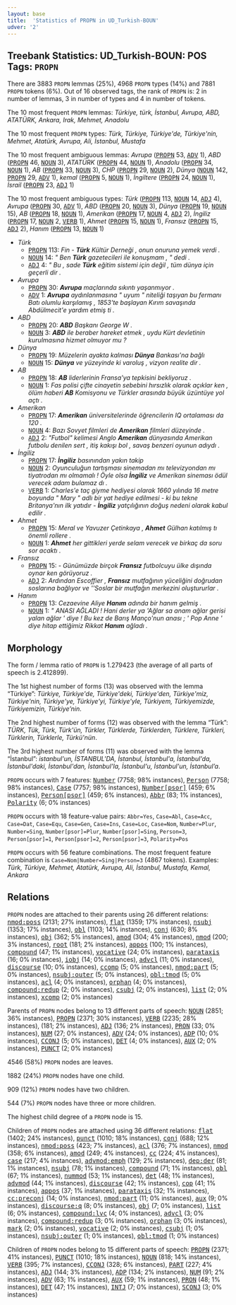 ```yaml
---
layout: base
title:  'Statistics of PROPN in UD_Turkish-BOUN'
udver: '2'
---
```


## Treebank Statistics: UD_Turkish-BOUN: POS Tags: `PROPN`

There are 3883 `PROPN` lemmas (25%), 4968 `PROPN` types (14%) and 7881 `PROPN` tokens (6%).
Out of 16 observed tags, the rank of `PROPN` is: 2 in number of lemmas, 3 in number of types and 4 in number of tokens.

The 10 most frequent `PROPN` lemmas: <em>Türkiye, türk, İstanbul, Avrupa, ABD, ATATÜRK, Ankara, Irak, Mehmet, Anadolu</em>

The 10 most frequent `PROPN` types:  <em>Türk, Türkiye, Türkiye'de, Türkiye'nin, Mehmet, Atatürk, Avrupa, Ali, İstanbul, Mustafa</em>

The 10 most frequent ambiguous lemmas: <em>Avrupa</em> (<tt><a href="tr_boun-pos-PROPN.html">PROPN</a></tt> 53, <tt><a href="tr_boun-pos-ADV.html">ADV</a></tt> 1), <em>ABD</em> (<tt><a href="tr_boun-pos-PROPN.html">PROPN</a></tt> 46, <tt><a href="tr_boun-pos-NOUN.html">NOUN</a></tt> 3), <em>ATATÜRK</em> (<tt><a href="tr_boun-pos-PROPN.html">PROPN</a></tt> 44, <tt><a href="tr_boun-pos-NOUN.html">NOUN</a></tt> 1), <em>Anadolu</em> (<tt><a href="tr_boun-pos-PROPN.html">PROPN</a></tt> 34, <tt><a href="tr_boun-pos-NOUN.html">NOUN</a></tt> 1), <em>AB</em> (<tt><a href="tr_boun-pos-PROPN.html">PROPN</a></tt> 33, <tt><a href="tr_boun-pos-NOUN.html">NOUN</a></tt> 3), <em>CHP</em> (<tt><a href="tr_boun-pos-PROPN.html">PROPN</a></tt> 29, <tt><a href="tr_boun-pos-NOUN.html">NOUN</a></tt> 2), <em>Dünya</em> (<tt><a href="tr_boun-pos-NOUN.html">NOUN</a></tt> 142, <tt><a href="tr_boun-pos-PROPN.html">PROPN</a></tt> 29, <tt><a href="tr_boun-pos-ADV.html">ADV</a></tt> 1), <em>kemal</em> (<tt><a href="tr_boun-pos-PROPN.html">PROPN</a></tt> 5, <tt><a href="tr_boun-pos-NOUN.html">NOUN</a></tt> 1), <em>İngiltere</em> (<tt><a href="tr_boun-pos-PROPN.html">PROPN</a></tt> 24, <tt><a href="tr_boun-pos-NOUN.html">NOUN</a></tt> 1), <em>İsrail</em> (<tt><a href="tr_boun-pos-PROPN.html">PROPN</a></tt> 23, <tt><a href="tr_boun-pos-ADJ.html">ADJ</a></tt> 1)

The 10 most frequent ambiguous types:  <em>Türk</em> (<tt><a href="tr_boun-pos-PROPN.html">PROPN</a></tt> 113, <tt><a href="tr_boun-pos-NOUN.html">NOUN</a></tt> 14, <tt><a href="tr_boun-pos-ADJ.html">ADJ</a></tt> 4), <em>Avrupa</em> (<tt><a href="tr_boun-pos-PROPN.html">PROPN</a></tt> 30, <tt><a href="tr_boun-pos-ADV.html">ADV</a></tt> 1), <em>ABD</em> (<tt><a href="tr_boun-pos-PROPN.html">PROPN</a></tt> 20, <tt><a href="tr_boun-pos-NOUN.html">NOUN</a></tt> 3), <em>Dünya</em> (<tt><a href="tr_boun-pos-PROPN.html">PROPN</a></tt> 19, <tt><a href="tr_boun-pos-NOUN.html">NOUN</a></tt> 15), <em>AB</em> (<tt><a href="tr_boun-pos-PROPN.html">PROPN</a></tt> 18, <tt><a href="tr_boun-pos-NOUN.html">NOUN</a></tt> 1), <em>Amerikan</em> (<tt><a href="tr_boun-pos-PROPN.html">PROPN</a></tt> 17, <tt><a href="tr_boun-pos-NOUN.html">NOUN</a></tt> 4, <tt><a href="tr_boun-pos-ADJ.html">ADJ</a></tt> 2), <em>İngiliz</em> (<tt><a href="tr_boun-pos-PROPN.html">PROPN</a></tt> 17, <tt><a href="tr_boun-pos-NOUN.html">NOUN</a></tt> 2, <tt><a href="tr_boun-pos-VERB.html">VERB</a></tt> 1), <em>Ahmet</em> (<tt><a href="tr_boun-pos-PROPN.html">PROPN</a></tt> 15, <tt><a href="tr_boun-pos-NOUN.html">NOUN</a></tt> 1), <em>Fransız</em> (<tt><a href="tr_boun-pos-PROPN.html">PROPN</a></tt> 15, <tt><a href="tr_boun-pos-ADJ.html">ADJ</a></tt> 2), <em>Hanım</em> (<tt><a href="tr_boun-pos-PROPN.html">PROPN</a></tt> 13, <tt><a href="tr_boun-pos-NOUN.html">NOUN</a></tt> 1)


* <em>Türk</em>
  * <tt><a href="tr_boun-pos-PROPN.html">PROPN</a></tt> 113: <em>Fin - <b>Türk</b> Kültür Derneği , onun onuruna yemek verdi .</em>
  * <tt><a href="tr_boun-pos-NOUN.html">NOUN</a></tt> 14: <em>" Ben <b>Türk</b> gazetecileri ile konuşmam , " dedi .</em>
  * <tt><a href="tr_boun-pos-ADJ.html">ADJ</a></tt> 4: <em>" Bu , sade <b>Türk</b> eğitim sistemi için değil , tüm dünya için geçerli dir .</em>
* <em>Avrupa</em>
  * <tt><a href="tr_boun-pos-PROPN.html">PROPN</a></tt> 30: <em><b>Avrupa</b> maçlarında sıkıntı yaşanmıyor .</em>
  * <tt><a href="tr_boun-pos-ADV.html">ADV</a></tt> 1: <em><b>Avrupa</b> aydınlanmasına " uyum " niteliği taşıyan bu fermanı Batı olumlu karşılamış , 1853'te başlayan Kırım savaşında Abdülmecit'e yardım etmiş ti .</em>
* <em>ABD</em>
  * <tt><a href="tr_boun-pos-PROPN.html">PROPN</a></tt> 20: <em><b>ABD</b> Başkanı George W .</em>
  * <tt><a href="tr_boun-pos-NOUN.html">NOUN</a></tt> 3: <em><b>ABD</b> ile beraber hareket etmek , uydu Kürt devletinin kurulmasına hizmet olmuyor mu ?</em>
* <em>Dünya</em>
  * <tt><a href="tr_boun-pos-PROPN.html">PROPN</a></tt> 19: <em>Müzelerin ayakta kalması <b>Dünya</b> Bankası'na bağlı</em>
  * <tt><a href="tr_boun-pos-NOUN.html">NOUN</a></tt> 15: <em><b>Dünya</b> ve yüzeyinde ki varoluş , vizyon realite dir .</em>
* <em>AB</em>
  * <tt><a href="tr_boun-pos-PROPN.html">PROPN</a></tt> 18: <em><b>AB</b> liderlerinin Fransa'ya tepkisini bekliyoruz .</em>
  * <tt><a href="tr_boun-pos-NOUN.html">NOUN</a></tt> 1: <em>Fas polisi çifte cinayetin sebebini hırsızlık olarak açıklar ken , ölüm haberi <b>AB</b> Komisyonu ve Türkler arasında büyük üzüntüye yol açtı .</em>
* <em>Amerikan</em>
  * <tt><a href="tr_boun-pos-PROPN.html">PROPN</a></tt> 17: <em><b>Amerikan</b> üniversitelerinde öğrencilerin IQ ortalaması da 120 .</em>
  * <tt><a href="tr_boun-pos-NOUN.html">NOUN</a></tt> 4: <em>Bazı Sovyet filmleri de <b>Amerikan</b> filmleri düzeyinde .</em>
  * <tt><a href="tr_boun-pos-ADJ.html">ADJ</a></tt> 2: <em>"Futbol" kelimesi Anglo <b>Amerikan</b> dünyasında Amerikan futbolu denilen sert , itiş kakışı bol , savaş benzeri oyunun adıydı .</em>
* <em>İngiliz</em>
  * <tt><a href="tr_boun-pos-PROPN.html">PROPN</a></tt> 17: <em><b>İngiliz</b> basınından yakın takip</em>
  * <tt><a href="tr_boun-pos-NOUN.html">NOUN</a></tt> 2: <em>Oyunculuğun tartışması sinemadan mı televizyondan mı tiyatrodan mı olmamalı ! Öyle olsa <b>İngiliz</b> ve Amerikan sineması ödül verecek adam bulamaz dı .</em>
  * <tt><a href="tr_boun-pos-VERB.html">VERB</a></tt> 1: <em>Charles'e taç giyme hediyesi olarak 1660 yılında 16 metre boyunda " Mary " adlı bir yat hediye edilmesi - ki bu tekne Britanya'nın ilk yatıdır - <b>İngiliz</b> yatçılığının doğuş nedeni olarak kabul edilir .</em>
* <em>Ahmet</em>
  * <tt><a href="tr_boun-pos-PROPN.html">PROPN</a></tt> 15: <em>Meral ve Yavuzer Çetinkaya , <b>Ahmet</b> Gülhan katılmış tı önemli rollere .</em>
  * <tt><a href="tr_boun-pos-NOUN.html">NOUN</a></tt> 1: <em><b>Ahmet</b> her gittikleri yerde selam verecek ve birkaç da soru sor acaktı .</em>
* <em>Fransız</em>
  * <tt><a href="tr_boun-pos-PROPN.html">PROPN</a></tt> 15: <em>- Günümüzde birçok <b>Fransız</b> futbolcuyu ülke dışında oynar ken görüyoruz .</em>
  * <tt><a href="tr_boun-pos-ADJ.html">ADJ</a></tt> 2: <em>Ardından Escoffier , <b>Fransız</b> mutfağının yüceliğini doğrudan soslarına bağlıyor ve ''Soslar bir mutfağın merkezini oluştururlar .</em>
* <em>Hanım</em>
  * <tt><a href="tr_boun-pos-PROPN.html">PROPN</a></tt> 13: <em>Cezaevine Aliye <b>Hanım</b> adında bir hanım gelmiş .</em>
  * <tt><a href="tr_boun-pos-NOUN.html">NOUN</a></tt> 1: <em>" ANASI AĞLADI ! Hani derler ya 'Ağlar sa anam ağlar gerisi yalan ağlar ' diye ! Bu kez de Barış Manço'nun anası ; ' Pop Anne ' diye hitap ettiğimiz Rikkat <b>Hanım</b> ağladı .</em>

## Morphology

The form / lemma ratio of `PROPN` is 1.279423 (the average of all parts of speech is 2.412899).

The 1st highest number of forms (13) was observed with the lemma “Türkiye”: <em>Türkiye, Türkiye'de, Türkiye'deki, Türkiye'den, Türkiye'miz, Türkiye'nin, Türkiye'ye, Türkiye'yi, Türkiye'yle, Türkiyem, Türkiyemizde, Türkiyemizin, Türkiye’nin</em>.

The 2nd highest number of forms (12) was observed with the lemma “Türk”: <em>TÜRK, Tük, Türk, Türk'ün, Türkler, Türklerde, Türklerden, Türklere, Türkleri, Türklerin, Türklerle, Türkü'nün</em>.

The 3rd highest number of forms (11) was observed with the lemma “İstanbul”: <em>istanbul'un, İSTANBUL'DA, İstanbul, İstanbul'a, İstanbul'da, İstanbul'daki, İstanbul'dan, İstanbul'la, İstanbul'u, İstanbul'un, İstanbul’a</em>.

`PROPN` occurs with 7 features: <tt><a href="tr_boun-feat-Number.html">Number</a></tt> (7758; 98% instances), <tt><a href="tr_boun-feat-Person.html">Person</a></tt> (7758; 98% instances), <tt><a href="tr_boun-feat-Case.html">Case</a></tt> (7757; 98% instances), <tt><a href="tr_boun-feat-Number-psor.html">Number[psor]</a></tt> (459; 6% instances), <tt><a href="tr_boun-feat-Person-psor.html">Person[psor]</a></tt> (459; 6% instances), <tt><a href="tr_boun-feat-Abbr.html">Abbr</a></tt> (83; 1% instances), <tt><a href="tr_boun-feat-Polarity.html">Polarity</a></tt> (6; 0% instances)

`PROPN` occurs with 18 feature-value pairs: `Abbr=Yes`, `Case=Abl`, `Case=Acc`, `Case=Dat`, `Case=Equ`, `Case=Gen`, `Case=Ins`, `Case=Loc`, `Case=Nom`, `Number=Plur`, `Number=Sing`, `Number[psor]=Plur`, `Number[psor]=Sing`, `Person=3`, `Person[psor]=1`, `Person[psor]=2`, `Person[psor]=3`, `Polarity=Pos`

`PROPN` occurs with 56 feature combinations.
The most frequent feature combination is `Case=Nom|Number=Sing|Person=3` (4867 tokens).
Examples: <em>Türk, Türkiye, Mehmet, Atatürk, Avrupa, Ali, İstanbul, Mustafa, Kemal, Ankara</em>


## Relations

`PROPN` nodes are attached to their parents using 26 different relations: <tt><a href="tr_boun-dep-nmod-poss.html">nmod:poss</a></tt> (2131; 27% instances), <tt><a href="tr_boun-dep-flat.html">flat</a></tt> (1359; 17% instances), <tt><a href="tr_boun-dep-nsubj.html">nsubj</a></tt> (1353; 17% instances), <tt><a href="tr_boun-dep-obl.html">obl</a></tt> (1103; 14% instances), <tt><a href="tr_boun-dep-conj.html">conj</a></tt> (630; 8% instances), <tt><a href="tr_boun-dep-obj.html">obj</a></tt> (362; 5% instances), <tt><a href="tr_boun-dep-amod.html">amod</a></tt> (304; 4% instances), <tt><a href="tr_boun-dep-nmod.html">nmod</a></tt> (200; 3% instances), <tt><a href="tr_boun-dep-root.html">root</a></tt> (181; 2% instances), <tt><a href="tr_boun-dep-appos.html">appos</a></tt> (100; 1% instances), <tt><a href="tr_boun-dep-compound.html">compound</a></tt> (47; 1% instances), <tt><a href="tr_boun-dep-vocative.html">vocative</a></tt> (24; 0% instances), <tt><a href="tr_boun-dep-parataxis.html">parataxis</a></tt> (16; 0% instances), <tt><a href="tr_boun-dep-iobj.html">iobj</a></tt> (14; 0% instances), <tt><a href="tr_boun-dep-advcl.html">advcl</a></tt> (11; 0% instances), <tt><a href="tr_boun-dep-discourse.html">discourse</a></tt> (10; 0% instances), <tt><a href="tr_boun-dep-ccomp.html">ccomp</a></tt> (5; 0% instances), <tt><a href="tr_boun-dep-nmod-part.html">nmod:part</a></tt> (5; 0% instances), <tt><a href="tr_boun-dep-nsubj-outer.html">nsubj:outer</a></tt> (5; 0% instances), <tt><a href="tr_boun-dep-obl-tmod.html">obl:tmod</a></tt> (5; 0% instances), <tt><a href="tr_boun-dep-acl.html">acl</a></tt> (4; 0% instances), <tt><a href="tr_boun-dep-orphan.html">orphan</a></tt> (4; 0% instances), <tt><a href="tr_boun-dep-compound-redup.html">compound:redup</a></tt> (2; 0% instances), <tt><a href="tr_boun-dep-csubj.html">csubj</a></tt> (2; 0% instances), <tt><a href="tr_boun-dep-list.html">list</a></tt> (2; 0% instances), <tt><a href="tr_boun-dep-xcomp.html">xcomp</a></tt> (2; 0% instances)

Parents of `PROPN` nodes belong to 13 different parts of speech: <tt><a href="tr_boun-pos-NOUN.html">NOUN</a></tt> (2851; 36% instances), <tt><a href="tr_boun-pos-PROPN.html">PROPN</a></tt> (2371; 30% instances), <tt><a href="tr_boun-pos-VERB.html">VERB</a></tt> (2235; 28% instances),  (181; 2% instances), <tt><a href="tr_boun-pos-ADJ.html">ADJ</a></tt> (136; 2% instances), <tt><a href="tr_boun-pos-PRON.html">PRON</a></tt> (33; 0% instances), <tt><a href="tr_boun-pos-NUM.html">NUM</a></tt> (27; 0% instances), <tt><a href="tr_boun-pos-ADV.html">ADV</a></tt> (24; 0% instances), <tt><a href="tr_boun-pos-ADP.html">ADP</a></tt> (10; 0% instances), <tt><a href="tr_boun-pos-CCONJ.html">CCONJ</a></tt> (5; 0% instances), <tt><a href="tr_boun-pos-DET.html">DET</a></tt> (4; 0% instances), <tt><a href="tr_boun-pos-AUX.html">AUX</a></tt> (2; 0% instances), <tt><a href="tr_boun-pos-PUNCT.html">PUNCT</a></tt> (2; 0% instances)

4546 (58%) `PROPN` nodes are leaves.

1882 (24%) `PROPN` nodes have one child.

909 (12%) `PROPN` nodes have two children.

544 (7%) `PROPN` nodes have three or more children.

The highest child degree of a `PROPN` node is 15.

Children of `PROPN` nodes are attached using 36 different relations: <tt><a href="tr_boun-dep-flat.html">flat</a></tt> (1402; 24% instances), <tt><a href="tr_boun-dep-punct.html">punct</a></tt> (1010; 18% instances), <tt><a href="tr_boun-dep-conj.html">conj</a></tt> (688; 12% instances), <tt><a href="tr_boun-dep-nmod-poss.html">nmod:poss</a></tt> (423; 7% instances), <tt><a href="tr_boun-dep-acl.html">acl</a></tt> (376; 7% instances), <tt><a href="tr_boun-dep-nmod.html">nmod</a></tt> (358; 6% instances), <tt><a href="tr_boun-dep-amod.html">amod</a></tt> (249; 4% instances), <tt><a href="tr_boun-dep-cc.html">cc</a></tt> (224; 4% instances), <tt><a href="tr_boun-dep-case.html">case</a></tt> (217; 4% instances), <tt><a href="tr_boun-dep-advmod-emph.html">advmod:emph</a></tt> (129; 2% instances), <tt><a href="tr_boun-dep-dep-der.html">dep:der</a></tt> (81; 1% instances), <tt><a href="tr_boun-dep-nsubj.html">nsubj</a></tt> (78; 1% instances), <tt><a href="tr_boun-dep-compound.html">compound</a></tt> (71; 1% instances), <tt><a href="tr_boun-dep-obl.html">obl</a></tt> (67; 1% instances), <tt><a href="tr_boun-dep-nummod.html">nummod</a></tt> (53; 1% instances), <tt><a href="tr_boun-dep-det.html">det</a></tt> (48; 1% instances), <tt><a href="tr_boun-dep-advmod.html">advmod</a></tt> (44; 1% instances), <tt><a href="tr_boun-dep-discourse.html">discourse</a></tt> (42; 1% instances), <tt><a href="tr_boun-dep-cop.html">cop</a></tt> (41; 1% instances), <tt><a href="tr_boun-dep-appos.html">appos</a></tt> (37; 1% instances), <tt><a href="tr_boun-dep-parataxis.html">parataxis</a></tt> (32; 1% instances), <tt><a href="tr_boun-dep-cc-preconj.html">cc:preconj</a></tt> (14; 0% instances), <tt><a href="tr_boun-dep-nmod-part.html">nmod:part</a></tt> (11; 0% instances), <tt><a href="tr_boun-dep-aux.html">aux</a></tt> (9; 0% instances), <tt><a href="tr_boun-dep-discourse-q.html">discourse:q</a></tt> (8; 0% instances), <tt><a href="tr_boun-dep-obj.html">obj</a></tt> (7; 0% instances), <tt><a href="tr_boun-dep-list.html">list</a></tt> (6; 0% instances), <tt><a href="tr_boun-dep-compound-lvc.html">compound:lvc</a></tt> (4; 0% instances), <tt><a href="tr_boun-dep-advcl.html">advcl</a></tt> (3; 0% instances), <tt><a href="tr_boun-dep-compound-redup.html">compound:redup</a></tt> (3; 0% instances), <tt><a href="tr_boun-dep-orphan.html">orphan</a></tt> (3; 0% instances), <tt><a href="tr_boun-dep-mark.html">mark</a></tt> (2; 0% instances), <tt><a href="tr_boun-dep-vocative.html">vocative</a></tt> (2; 0% instances), <tt><a href="tr_boun-dep-csubj.html">csubj</a></tt> (1; 0% instances), <tt><a href="tr_boun-dep-nsubj-outer.html">nsubj:outer</a></tt> (1; 0% instances), <tt><a href="tr_boun-dep-obl-tmod.html">obl:tmod</a></tt> (1; 0% instances)

Children of `PROPN` nodes belong to 15 different parts of speech: <tt><a href="tr_boun-pos-PROPN.html">PROPN</a></tt> (2371; 41% instances), <tt><a href="tr_boun-pos-PUNCT.html">PUNCT</a></tt> (1010; 18% instances), <tt><a href="tr_boun-pos-NOUN.html">NOUN</a></tt> (818; 14% instances), <tt><a href="tr_boun-pos-VERB.html">VERB</a></tt> (395; 7% instances), <tt><a href="tr_boun-pos-CCONJ.html">CCONJ</a></tt> (328; 6% instances), <tt><a href="tr_boun-pos-PART.html">PART</a></tt> (227; 4% instances), <tt><a href="tr_boun-pos-ADJ.html">ADJ</a></tt> (144; 3% instances), <tt><a href="tr_boun-pos-ADP.html">ADP</a></tt> (134; 2% instances), <tt><a href="tr_boun-pos-NUM.html">NUM</a></tt> (91; 2% instances), <tt><a href="tr_boun-pos-ADV.html">ADV</a></tt> (63; 1% instances), <tt><a href="tr_boun-pos-AUX.html">AUX</a></tt> (59; 1% instances), <tt><a href="tr_boun-pos-PRON.html">PRON</a></tt> (48; 1% instances), <tt><a href="tr_boun-pos-DET.html">DET</a></tt> (47; 1% instances), <tt><a href="tr_boun-pos-INTJ.html">INTJ</a></tt> (7; 0% instances), <tt><a href="tr_boun-pos-SCONJ.html">SCONJ</a></tt> (3; 0% instances)


